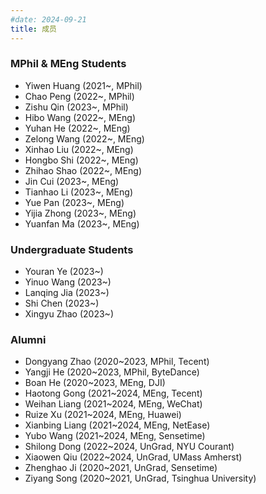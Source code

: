 ```yaml
---
#date: 2024-09-21
title: 成员
---
```


### MPhil & MEng Students

- Yiwen Huang (2021~, MPhil)
- Chao Peng (2022~, MPhil)
- Zishu Qin (2023~, MPhil)
- Hibo Wang (2022~, MEng)
- Yuhan He (2022~, MEng)
- Zelong Wang (2022~, MEng)
- Xinhao Liu (2022~, MEng)
- Hongbo Shi (2022~, MEng)
- Zhihao Shao (2022~, MEng)
- Jin Cui (2023~, MEng)
- Tianhao Li (2023~, MEng)
- Yue Pan (2023~, MEng)
- Yijia Zhong (2023~, MEng)
- Yuanfan Ma (2023~, MEng)


### Undergraduate Students

- Youran Ye (2023~)
- Yinuo Wang (2023~)
- Lanqing Jia (2023~)
- Shi Chen (2023~)
- Xingyu Zhao (2023~)


### Alumni

- Dongyang Zhao (2020~2023, MPhil, Tecent)
- Yangji He (2020~2023, MPhil, ByteDance)
- Boan He (2020~2023, MEng, DJI)
- Haotong Gong (2021~2024, MEng, Tecent)
- Weihan Liang (2021~2024, MEng, WeChat)
- Ruize Xu (2021~2024, MEng, Huawei)
- Xianbing Liang (2021~2024, MEng, NetEase)
- Yubo Wang (2021~2024, MEng, Sensetime)
- Shilong Dong (2022~2024, UnGrad, NYU Courant)
- Xiaowen Qiu (2022~2024, UnGrad, UMass Amherst)
- Zhenghao Ji (2020~2021, UnGrad, Sensetime)
- Ziyang Song (2020~2021, UnGrad, Tsinghua University)


